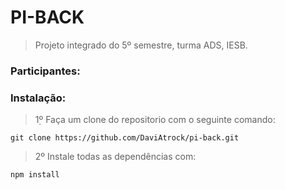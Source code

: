 # PI-BACK

> Projeto integrado do 5º semestre, turma ADS, IESB.

### Participantes:

### Instalação:
> 1̣º Faça um clone do repositorio com o seguinte comando:
```
git clone https://github.com/DaviAtrock/pi-back.git
```
> 2º Instale todas as dependências com:
```
npm install
```
